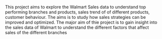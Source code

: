This project aims to explore the Walmart Sales data to understand top performing branches and products, sales trend of of different products, customer behaviour. The aims is to study how sales strategies can be improved and optimized. The major aim of thie project is to gain insight into the sales data of Walmart to understand the different factors that affect sales of the different branches

